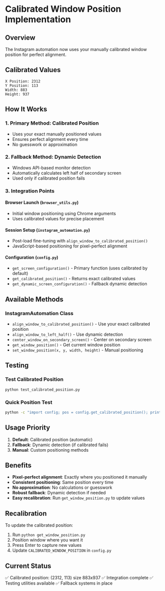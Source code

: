 # Calibrated Window Position Implementation

## Overview
The Instagram automation now uses your manually calibrated window position for perfect alignment.

## Calibrated Values
```
X Position: 2312
Y Position: 113
Width: 883
Height: 937
```

## How It Works

### 1. Primary Method: Calibrated Position
- Uses your exact manually positioned values
- Ensures perfect alignment every time
- No guesswork or approximation

### 2. Fallback Method: Dynamic Detection
- Windows API-based monitor detection
- Automatically calculates left half of secondary screen
- Used only if calibrated position fails

### 3. Integration Points

#### Browser Launch (`browser_utils.py`)
- Initial window positioning using Chrome arguments
- Uses calibrated values for precise placement

#### Session Setup (`instagram_automation.py`)
- Post-load fine-tuning with `align_window_to_calibrated_position()`
- JavaScript-based positioning for pixel-perfect alignment

#### Configuration (`config.py`)
- `get_screen_configuration()` - Primary function (uses calibrated by default)
- `get_calibrated_position()` - Returns exact calibrated values
- `get_dynamic_screen_configuration()` - Fallback dynamic detection

## Available Methods

### InstagramAutomation Class
- `align_window_to_calibrated_position()` - Use your exact calibrated position
- `align_window_to_left_half()` - Use dynamic detection
- `center_window_on_secondary_screen()` - Center on secondary screen
- `get_window_position()` - Get current window position
- `set_window_position(x, y, width, height)` - Manual positioning

## Testing

### Test Calibrated Position
```bash
python test_calibrated_position.py
```

### Quick Position Test
```bash
python -c "import config; pos = config.get_calibrated_position(); print(f'Position: {pos}')"
```

## Usage Priority

1. **Default**: Calibrated position (automatic)
2. **Fallback**: Dynamic detection (if calibrated fails)
3. **Manual**: Custom positioning methods

## Benefits

- **Pixel-perfect alignment**: Exactly where you positioned it manually
- **Consistent positioning**: Same position every time
- **No approximation**: No calculations or guesswork
- **Robust fallback**: Dynamic detection if needed
- **Easy recalibration**: Run `get_window_position.py` to update values

## Recalibration

To update the calibrated position:
1. Run `python get_window_position.py`
2. Position window where you want it
3. Press Enter to capture new values
4. Update `CALIBRATED_WINDOW_POSITION` in `config.py`

## Current Status
✅ Calibrated position: (2312, 113) size 883x937
✅ Integration complete
✅ Testing utilities available
✅ Fallback systems in place